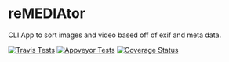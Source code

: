 # reMEDIAtor
CLI App to sort images and video based off of exif and meta data.

[![Travis Tests](https://travis-ci.org/shabubu/remediator.svg?branch=master)](https://travis-ci.org/shabubu/remediator)
[![Appveyor Tests](https://ci.appveyor.com/api/projects/status/github/shabubu/remediator?branch=master&svg=true)](https://ci.appveyor.com/project/shabubu/remediator)
[![Coverage Status](https://coveralls.io/repos/github/shabubu/remediator/badge.svg?branch=master)](https://coveralls.io/github/shabubu/remediator?branch=master)

